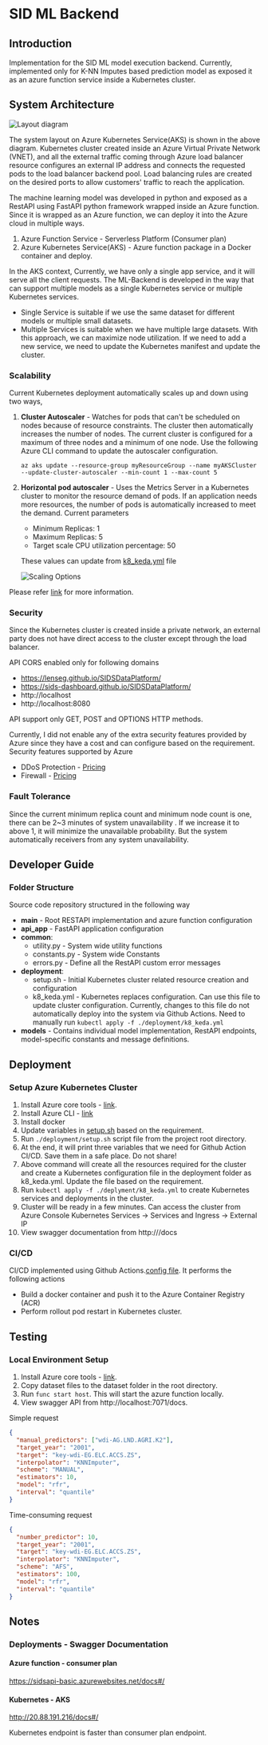 # SID ML Backend

## Introduction
Implementation for the SID ML model execution backend. Currently, implemented only for K-NN Imputes based prediction 
model as exposed it as an azure function service inside a Kubernetes cluster. 

## System Architecture

![Layout diagram](./docs/images/layout.png?raw=true "Title")

The system layout on Azure Kubernetes Service(AKS) is shown in the above diagram. Kubernetes cluster created inside an Azure Virtual Private Network (VNET), and all the external traffic coming through
Azure load balancer resource configures an external IP address and connects the requested pods to the load balancer backend pool. Load balancing rules are created on the desired ports to allow customers' traffic to reach the application.

The machine learning model was developed in python and exposed as a RestAPI using FastAPI python framework wrapped inside an Azure function.
Since it is wrapped as an Azure function, we can deploy it into the Azure cloud in multiple ways. 
1. Azure Function Service - Serverless Platform (Consumer plan)
2. Azure Kubernetes Service(AKS) - Azure function package in a Docker container and deploy. 

In the AKS context, Currently, we have only a single app service, and it will serve all the client requests. The ML-Backend is developed 
in the way that can support multiple models as a single Kubernetes service or multiple Kubernetes services. 
- Single Service is suitable if we use the same dataset for different models or multiple small datasets.
- Multiple Services is suitable when we have multiple large datasets. With this approach, we can maximize node utilization. If we need to add a new service, we need to update the Kubernetes manifest and update the cluster.
  
### Scalability
Current Kubernetes deployment automatically scales up and down using two ways,
1. **Cluster Autoscaler** - Watches for pods that can't be scheduled on nodes because of resource constraints. 
   The cluster then automatically increases the number of nodes. The current cluster is configured for a maximum of three nodes and a minimum of one node.
   Use the following Azure CLI command to update the autoscaler configuration.
   ```
   az aks update --resource-group myResourceGroup --name myAKSCluster --update-cluster-autoscaler --min-count 1 --max-count 5
   ``` 
   
2. **Horizontal pod autoscaler** - Uses the Metrics Server in a Kubernetes cluster to monitor the resource demand of pods. 
   If an application needs more resources, the number of pods is automatically increased to meet the demand.
   Current parameters
   - Minimum Replicas: 1
   - Maximum Replicas: 5
   - Target scale CPU utilization percentage: 50
    
    These values can update from [k8_keda.yml](./deployment/k8_keda.yml) file


   ![Scaling Options](./docs/images/cluster-autoscaler.png?raw=true "Title")

Please refer [link](https://docs.microsoft.com/en-us/azure/aks/cluster-autoscaler) for more information.


### Security
Since the Kubernetes cluster is created inside a private network, an external party does not have direct access to the cluster 
except through the load balancer. 

API CORS enabled only for following domains
   - https://lenseg.github.io/SIDSDataPlatform/
   - https://sids-dashboard.github.io/SIDSDataPlatform/
   - http://localhost
   - http://localhost:8080

API support only GET, POST and OPTIONS HTTP methods. 

Currently, I did not enable any of the extra security features provided by Azure since they have a cost and can configure based on the requirement.
Security features supported by Azure
- DDoS Protection - [Pricing](https://azure.microsoft.com/en-gb/pricing/details/ddos-protection/)
- Firewall - [Pricing](https://azure.microsoft.com/en-us/pricing/details/azure-firewall/#pricing)


### Fault Tolerance
Since the current minimum replica count and minimum node count is one, there can be 2~3 minutes of system unavailability
. If we increase it to above 1, it will minimize the unavailable probability.
But the system automatically receivers from any system unavailability.

## Developer Guide
### Folder Structure
Source code repository structured in the following way

- **main** - Root RESTAPI implementation and azure function configuration
- **api_app** - FastAPI application configuration
- **common**: 
   - utility.py - System wide utility functions 
   - constants.py - System wide Constants 
   - errors.py - Define all the RestAPI custom error messages
- **deployment**:
   - setup.sh - Initial Kubernetes cluster related resource creation and configuration
   - k8_keda.yml - Kubernetes replaces configuration. Can use this file to update cluster configuration. 
     Currently, changes to this file do not automatically deploy into the system via Github Actions. Need to 
     manually run ```kubectl apply -f ./deployment/k8_keda.yml```
- **models** - Contains individual model implementation, RestAPI endpoints, model-specific constants and message definitions. 

## Deployment

### Setup Azure Kubernetes Cluster
1. Install Azure core tools - [link](https://github.com/Azure/azure-functions-core-tools).
2. Install Azure CLI - [link](https://docs.microsoft.com/en-us/cli/azure/install-azure-cli)
3. Install docker
4. Update variables in [setup.sh](./deployment/setup.sh) based on the requirement.
5. Run ```./deployment/setup.sh``` script file from the project root directory.
6. At the end, it will print three variables that we need for Github Action CI/CD. Save them in a safe place. Do not share!
7. Above command will create all the resources required for the cluster and create a Kubernetes configuration file in the deployment 
folder as k8_keda.yml. Update the file based on the requirement.
8. Run ```kubectl apply -f ./deplyment/k8_keda.yml``` to create Kubernetes services and deployments in the cluster.
9. Cluster will be ready in a few minutes. Can access the cluster from Azure Console Kubernetes Services -> Services and Ingress -> External IP
10. View swagger documentation from http://<cluster ip>/docs

### CI/CD
CI/CD implemented using Github Actions.[config file](./.github/workflows/main.yml). It performs the following actions
- Build a docker container and push it to the Azure Container Registry (ACR)
- Perform rollout pod restart in Kubernetes cluster.

## Testing

### Local Environment Setup
1. Install Azure core tools - [link](https://github.com/Azure/azure-functions-core-tools).
2. Copy dataset files to the dataset folder in the root directory.
3. Run `func start host`. This will start the azure function locally.
4. View swagger API from http://localhost:7071/docs.

Simple  request
```json
{
  "manual_predictors": ["wdi-AG.LND.AGRI.K2"],
  "target_year": "2001",
  "target": "key-wdi-EG.ELC.ACCS.ZS",
  "interpolator": "KNNImputer",
  "scheme": "MANUAL",
  "estimators": 10,
  "model": "rfr",
  "interval": "quantile"
}
```


Time-consuming request
```json
{
  "number_predictor": 10,
  "target_year": "2001",
  "target": "key-wdi-EG.ELC.ACCS.ZS",
  "interpolator": "KNNImputer",
  "scheme": "AFS",
  "estimators": 100,
  "model": "rfr",
  "interval": "quantile"
}
```
## Notes
### Deployments - Swagger Documentation
#### Azure function - consumer plan
https://sidsapi-basic.azurewebsites.net/docs#/

#### Kubernetes - AKS
http://20.88.191.216/docs#/

Kubernetes endpoint is faster than consumer plan endpoint.
